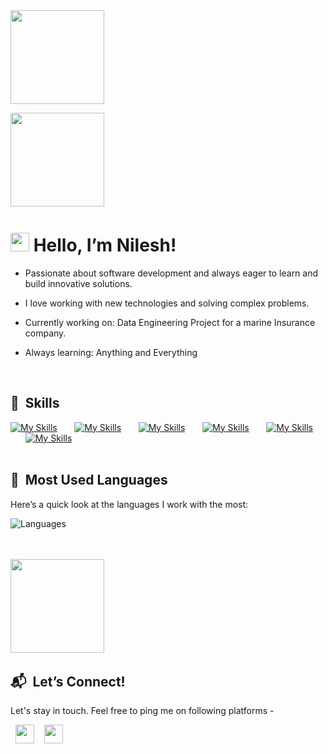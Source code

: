 
<img src="https://i.imgur.com/FNO8M3E.png" width= 150/>

<a href="https://www.ko-fi.com/nileshhazra"><img src="https://storage.ko-fi.com/cdn/kofi2.png?v=3" width="150"/></a> &nbsp;&nbsp;&nbsp;&nbsp;&nbsp;
<br>

# <img src="https://media.giphy.com/media/hvRJCLFzcasrR4ia7z/giphy.gif" width="30px"> Hello, I’m Nilesh!

- Passionate about software development and always eager to learn and build innovative solutions.

- I love working with new technologies and solving complex problems.

- Currently working on: Data Engineering Project for a marine Insurance company.

- Always learning: Anything and Everything

<br/>


## 🏓 &nbsp;Skills

[![My Skills](https://skillicons.dev/icons?i=js,ts)](https://skillicons.dev) &nbsp;&nbsp;&nbsp;&nbsp;&nbsp;
 [![My Skills](https://skillicons.dev/icons?i=react,next)](https://skillicons.dev) &nbsp;&nbsp;&nbsp;&nbsp;&nbsp;
  [![My Skills](https://skillicons.dev/icons?i=bootstrap,tailwind)](https://skillicons.dev) &nbsp;&nbsp;&nbsp;&nbsp;&nbsp;
 [![My Skills](https://skillicons.dev/icons?i=mysql,mongodb)](https://skillicons.dev) &nbsp;&nbsp;&nbsp;&nbsp;&nbsp;
 [![My Skills](https://skillicons.dev/icons?i=git,kubernetes)](https://skillicons.dev) &nbsp;&nbsp;&nbsp;&nbsp;&nbsp; 
 [![My Skills](https://skillicons.dev/icons?i=python,java)](https://skillicons.dev)
<br/>
<br/>

## 🎲  &nbsp;Most Used Languages

Here’s a quick look at the languages I work with the most:

![Languages](https://github-readme-stats.vercel.app/api/top-langs/?username=nileshhazra&layout=compact&theme=dark)


<!--<a href="http://www.github.com/nileshhazra"><img src="https://github-readme-streak-stats.herokuapp.com/?user=nileshhazra&stroke=111&background=fff&ring=0891b2&fire=0891b2&currStreakNum=111&currStreakLabel=111&sideNums=111&sideLabels=111&dates=111&hide_border=true" /></a>-->
<br><br>
<a href="https://www.ko-fi.com/nileshhazra"><img src="https://storage.ko-fi.com/cdn/kofi2.png?v=3" width="150"/></a> &nbsp;&nbsp;&nbsp;&nbsp;&nbsp;

##  📬 &nbsp;Let’s Connect!

Let's stay in touch. Feel free to ping me on following platforms - 

 &nbsp;&nbsp;<a href="https://www.twitter.com/nileshhazra"><img src="https://cdn1.iconfinder.com/data/icons/social-circle-2-1/72/Twitter-256.png" width="30"/></a> 
&nbsp;&nbsp; <a href="https://www.linkedin.com/in/nileshhazra"><img src="https://cdn0.iconfinder.com/data/icons/social-circle-3/72/Linkedin-256.png" width="30"/></a> &nbsp;&nbsp;&nbsp;&nbsp;&nbsp;

 <!--![View count](https://komarev.com/ghpvc/?username=nileshhazra)

<a href="https://wa.me/7488172988"><img src="https://cdn0.iconfinder.com/data/icons/social-circle-3/72/Whatsapp-256.png" width="30"/></a> &nbsp;&nbsp;&nbsp;&nbsp;&nbsp;
  <a href="https://www.snapchat.com/add/nilesh.hazra"><img src="https://cdn0.iconfinder.com/data/icons/social-circle-3/72/Snapchat-256.png" width="30"/></a> &nbsp;&nbsp;&nbsp;&nbsp;&nbsp;-->

  

  
